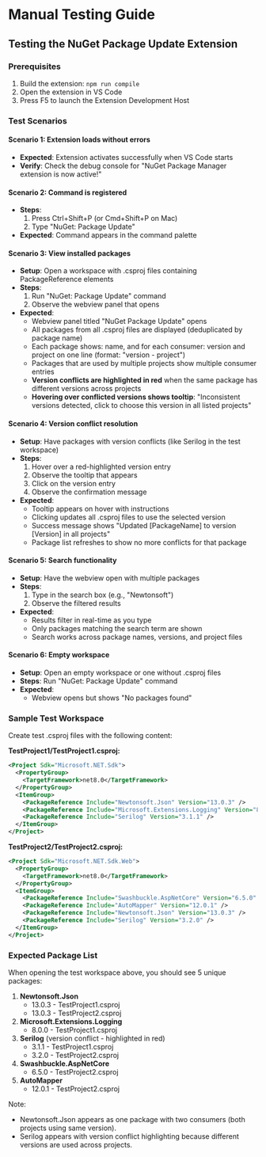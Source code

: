 # Manual Testing Guide

## Testing the NuGet Package Update Extension

### Prerequisites

1. Build the extension: `npm run compile`
2. Open the extension in VS Code
3. Press F5 to launch the Extension Development Host

### Test Scenarios

#### Scenario 1: Extension loads without errors

- **Expected**: Extension activates successfully when VS Code starts
- **Verify**: Check the debug console for "NuGet Package Manager extension is now active!"

#### Scenario 2: Command is registered

- **Steps**:
  1. Press Ctrl+Shift+P (or Cmd+Shift+P on Mac)
  2. Type "NuGet: Package Update"
- **Expected**: Command appears in the command palette

#### Scenario 3: View installed packages

- **Setup**: Open a workspace with .csproj files containing PackageReference elements
- **Steps**:
  1. Run "NuGet: Package Update" command
  2. Observe the webview panel that opens
- **Expected**:
  - Webview panel titled "NuGet Package Update" opens
  - All packages from all .csproj files are displayed (deduplicated by package name)
  - Each package shows: name, and for each consumer: version and project on one line (format: "version - project")
  - Packages that are used by multiple projects show multiple consumer entries
  - **Version conflicts are highlighted in red** when the same package has different versions across projects
  - **Hovering over conflicted versions shows tooltip**: "Inconsistent versions detected, click to choose this version in all listed projects"

#### Scenario 4: Version conflict resolution

- **Setup**: Have packages with version conflicts (like Serilog in the test workspace)
- **Steps**:
  1. Hover over a red-highlighted version entry
  2. Observe the tooltip that appears
  3. Click on the version entry
  4. Observe the confirmation message
- **Expected**:
  - Tooltip appears on hover with instructions
  - Clicking updates all .csproj files to use the selected version
  - Success message shows "Updated [PackageName] to version [Version] in all projects"
  - Package list refreshes to show no more conflicts for that package

#### Scenario 5: Search functionality

- **Setup**: Have the webview open with multiple packages
- **Steps**:
  1. Type in the search box (e.g., "Newtonsoft")
  2. Observe the filtered results
- **Expected**:
  - Results filter in real-time as you type
  - Only packages matching the search term are shown
  - Search works across package names, versions, and project files

#### Scenario 6: Empty workspace

- **Setup**: Open an empty workspace or one without .csproj files
- **Steps**: Run "NuGet: Package Update" command
- **Expected**:
  - Webview opens but shows "No packages found"

### Sample Test Workspace

Create test .csproj files with the following content:

**TestProject1/TestProject1.csproj:**

```xml
<Project Sdk="Microsoft.NET.Sdk">
  <PropertyGroup>
    <TargetFramework>net8.0</TargetFramework>
  </PropertyGroup>
  <ItemGroup>
    <PackageReference Include="Newtonsoft.Json" Version="13.0.3" />
    <PackageReference Include="Microsoft.Extensions.Logging" Version="8.0.0" />
    <PackageReference Include="Serilog" Version="3.1.1" />
  </ItemGroup>
</Project>
```

**TestProject2/TestProject2.csproj:**

```xml
<Project Sdk="Microsoft.NET.Sdk.Web">
  <PropertyGroup>
    <TargetFramework>net8.0</TargetFramework>
  </PropertyGroup>
  <ItemGroup>
    <PackageReference Include="Swashbuckle.AspNetCore" Version="6.5.0" />
    <PackageReference Include="AutoMapper" Version="12.0.1" />
    <PackageReference Include="Newtonsoft.Json" Version="13.0.3" />
    <PackageReference Include="Serilog" Version="3.2.0" />
  </ItemGroup>
</Project>
```

### Expected Package List

When opening the test workspace above, you should see 5 unique packages:

1. **Newtonsoft.Json**
   - 13.0.3 - TestProject1.csproj
   - 13.0.3 - TestProject2.csproj
2. **Microsoft.Extensions.Logging**
   - 8.0.0 - TestProject1.csproj
3. **Serilog** (version conflict - highlighted in red)
   - 3.1.1 - TestProject1.csproj
   - 3.2.0 - TestProject2.csproj
4. **Swashbuckle.AspNetCore**
   - 6.5.0 - TestProject2.csproj
5. **AutoMapper**
   - 12.0.1 - TestProject2.csproj

Note:

- Newtonsoft.Json appears as one package with two consumers (both projects using same version).
- Serilog appears with version conflict highlighting because different versions are used across projects.

